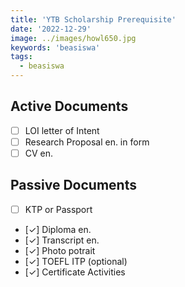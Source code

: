 ```yaml
---
title: 'YTB Scholarship Prerequisite'
date: '2022-12-29'
image: ../images/howl650.jpg
keywords: 'beasiswa'
tags:
  - beasiswa
---
```


## Active Documents

- [ ] LOI letter of Intent
- [ ] Research Proposal en. in form
- [ ] CV en.

## Passive Documents

- [ ] KTP or Passport
- [✓] Diploma en.
- [✓] Transcript en.
- [✓] Photo potrait
- [✓] TOEFL ITP (optional)
- [✓] Certificate Activities
